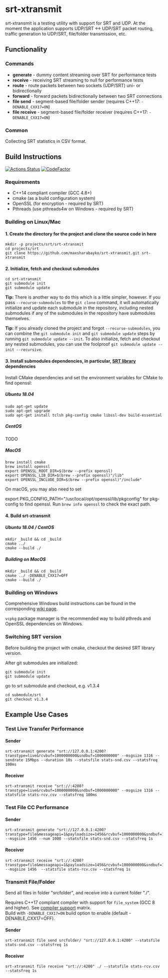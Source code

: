 # srt-xtransmit

srt-xtransmit is a testing utility with support for SRT and UDP.
At the moment the application supports UDP/SRT <-> UDP/SRT packet routing,
traffic generation to UDP/SRT, file/folder transmission, etc.

## Functionality

### Commands

* **generate** -  dummy content streaming over SRT for performance tests
* **receive** - receiving SRT streaming to null for performance tests
* **route** - route packets between two sockets (UDP/SRT) uni- or bidirectionally
* **forward** - forward packets bidirectionally between two SRT connections
* **file send** - segment-based file/folder sender (requires C++17: `-DENABLE_CXX17=ON`)
* **file receive** - segment-based file/folder receiver (requires C++17: `-DENABLE_CXX17=ON`)

### Common

Collecting SRT statistics in CSV format.

## Build Instructions

[![Actions Status](https://github.com/maxsharabayko/srt-xtransmit/workflows/C/C++%20CI/badge.svg)](https://github.com/maxsharabayko/srt-xtransmit/actions)
[![CodeFactor](https://www.codefactor.io/repository/github/maxsharabayko/srt-xtransmit/badge)](https://www.codefactor.io/repository/github/maxsharabayko/srt-xtransmit)

### Requirements

* C++14 compliant compiler (GCC 4.8+)
* cmake (as a build configuration system)
* OpenSSL (for encryption - required by SRT)
* Pthreads (use pthreads4w on Windows - required by SRT)

### Building on Linux/Mac

#### 1. Create the directory for the project and clone the source code in here

```shell
mkdir -p projects/srt/srt-xtransmit
cd projects/srt
git clone https://github.com/maxsharabayko/srt-xtransmit.git srt-xtransmit
```

#### 2. Initialize, fetch and checkout submodules

```shell
cd srt-xtransmit
git submodule init
git submodule update
```

<!-- https://git-scm.com/book/en/v2/Git-Tools-Submodules -->

**Tip:** There is another way to do this which is a little simpler, however. If you pass `--recurse-submodules` to the `git clone` command, it will automatically initialize and update each submodule in the repository, including nested submodules if any of the submodules in the repository have submodules themselves.

**Tip:** If you already cloned the project and forgot `--recurse-submodules`, you can combine the `git submodule init` and `git submodule update` steps by running `git submodule update --init`. To also initialize, fetch and checkout any nested submodules, you can use the foolproof `git submodule update --init --recursive`.

#### 3. Install submodules dependencies, in particular, [SRT library](https://github.com/Haivision/srt) dependencies

Install CMake dependencies and set the environment variables for CMake to find openssl:

##### Ubuntu 18.04

```shell
sudo apt-get update
sudo apt-get upgrade
sudo apt-get install tclsh pkg-config cmake libssl-dev build-essential
```

##### CentOS

TODO

##### MacOS

```shell
brew install cmake
brew install openssl
export OPENSSL_ROOT_DIR=$(brew --prefix openssl)
export OPENSSL_LIB_DIR=$(brew --prefix openssl)"/lib"
export OPENSSL_INCLUDE_DIR=$(brew --prefix openssl)"/include"
```

On macOS, you may also need to set

export PKG_CONFIG_PATH="/usr/local/opt/openssl/lib/pkgconfig"
for pkg-config to find openssl. Run `brew info openssl` to check the exact path.

#### 4. Build srt-xtransmit

##### Ubuntu 18.04 / CentOS

```shell
mkdir _build && cd _build
cmake ../
cmake --build ./
```

##### Building on MacOS

```shell
mkdir _build && cd _build
cmake ../ -DENABLE_CXX17=OFF
cmake --build ./
```

### Building on Windows

Comprehensive Windows build instructions can be found in the corresponding [wiki page](https://github.com/maxsharabayko/srt-xtransmit/wiki/Build-Instructions).

`vcpkg` package manager is the recommended way to build pthreds and OpenSSL dependencies on Windows.

### Switching SRT version

Before building the project with cmake, checkout the desired SRT library version.

After git submodules are initialized:

```shell
git submodule init
git submodule update
```

go to srt submodule and checkout, e.g. v1.3.4

```shell
cd submodule/srt
git checkout v1.3.4
```

## Example Use Cases

### Test Live Transfer Performance

#### Sender

```shell
srt-xtransmit generate "srt://127.0.0.1:4200?transtype=live&rcvbuf=1000000000&sndbuf=1000000000" --msgsize 1316 --sendrate 15Mbps --duration 10s --statsfile stats-snd.csv --statsfreq 100ms
```

#### Receiver

```shell
srt-xtransmit receive "srt://:4200?transtype=live&rcvbuf=1000000000&sndbuf=1000000000" --msgsize 1316 --statsfile stats-rcv.csv --statsfreq 100ms
```

### Test File CC Performance

#### Sender

```shell
srt-xtransmit generate "srt://127.0.0.1:4200?transtype=file&messageapi=1&payloadsize=1456&rcvbuf=1000000000&sndbuf=1000000000&fc=800000" --msgsize 1456 --num 1000 --statsfile stats-snd.csv --statsfreq 1s
```

#### Receiver

```shell
srt-xtransmit receive "srt://:4200?transtype=file&messageapi=1&payloadsize=1456&rcvbuf=1000000000&sndbuf=1000000000&fc=800000" --msgsize 1456  --statsfile stats-rcv.csv --statsfreq 1s
```

### Transmit File/Folder

Send all files in folder "srcfolder", and  receive into a current folder "./".

Requires C++17 compliant compiler with support for `file_system` (GCC 8 and higher). See [compiler support](https://en.cppreference.com/w/cpp/compiler_support) matrix. \
Build with `-DENABLE_CXX17=ON` build option to enable (default -DENABLE_CXX17=OFF).

#### Sender

```shell
srt-xtransmit file send srcfolder/ "srt://127.0.0.1:4200" --statsfile stats-snd.csv --statsfreq 1s
```
#### Receiver

```shell
srt-xtransmit file receive "srt://:4200" ./ --statsfile stats-rcv.csv --statsfreq 1s
```
